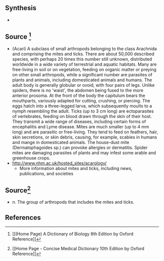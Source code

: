 ## Synthesis
- 
## Source [^1]
- (Acari) A subclass of small arthropods belonging to the class Arachnida and comprising the mites and ticks. There are about 50,000 described species, with perhaps 20 times this number still unknown, distributed worldwide in a wide variety of terrestrial and aquatic habitats. Many are free-living in soil or on vegetation, feeding on organic matter or preying on other small arthropods, while a significant number are parasites of plants and animals, including domesticated animals and humans. The adult body is generally globular or ovoid, with four pairs of legs. Unlike spiders, there is no 'waist', the abdomen being fused to the more anterior prosoma. At the front of the body the capitulum bears the mouthparts, variously adapted for cutting, crushing, or piercing. The eggs hatch into a three-legged larva, which subsequently moults to a nymph resembling the adult. Ticks (up to 3 cm long) are ectoparasites of vertebrates, feeding on blood drawn through the skin of their host. They transmit a wide range of diseases, including certain forms of encephalitis and Lyme disease. Mites are much smaller (up to 4 mm long) and are parasitic or free-living. They tend to feed on feathers, hair, skin secretions, or skin debris, causing, for example, scabies in humans and mange in domesticated animals. The house-dust mite (Dermatophagoides sp.) can provoke allergies or dermatitis. Spider mites are damaging parasites of plants and may infest some arable and greenhouse crops.
- http://www.nhm.ac.uk/hosted_sites/acarology/
	- More information about mites and ticks, including news, publications, and societies
## Source[^2]
- n. The group of arthropods that includes the mites and ticks. 
## References

[^1]: [[(Home Page) A Dictionary of Biology 8th Edition by Oxford Reference]]
[^2]: [[Home Page - Concise Medical Dictionary 10th Edition by Oxford Reference]]